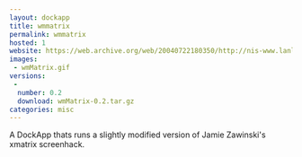 ```yaml
---
layout: dockapp
title: wmmatrix
permalink: wmmatrix
hosted: 1
website: https://web.archive.org/web/20040722180350/http://nis-www.lanl.gov/~mgh/WindowMaker/DockApps.shtml
images:
 - wmMatrix.gif
versions:
 -
  number: 0.2
  download: wmMatrix-0.2.tar.gz
categories: misc
---
```

A DockApp thats runs a slightly modified version of Jamie Zawinski's xmatrix screenhack.
